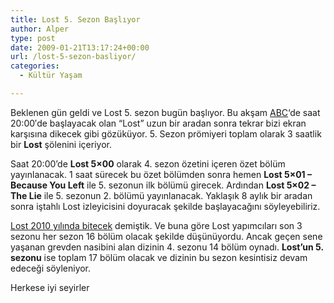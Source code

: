 ```yaml
---
title: Lost 5. Sezon Başlıyor
author: Alper
type: post
date: 2009-01-21T13:17:24+00:00
url: /lost-5-sezon-basliyor/
categories:
  - Kültür Yaşam

---
```

Beklenen gün geldi ve Lost 5. sezon bugün başlıyor. Bu akşam [ABC][1]&#8216;de saat 20:00′de başlayacak olan &#8220;Lost&#8221; uzun bir aradan sonra tekrar bizi ekran karşısına dikecek gibi gözüküyor. 5. Sezon prömiyeri toplam olarak 3 saatlik bir **Lost** şölenini içeriyor. <!--more-->

Saat 20:00&#8217;de **Lost 5&#215;00** olarak 4. sezon özetini içeren özet bölüm yayınlanacak. 1 saat sürecek bu özet bölümden sonra hemen **Lost 5&#215;01 &#8211; Because You Left** ile 5. sezonun ilk bölümü girecek. Ardından **Lost 5&#215;02 &#8211; The Lie** ile 5. sezonun 2. bölümü yayınlanacak. Yaklaşık 8 aylık bir aradan sonra iştahlı Lost izleyicisini doyuracak şekilde başlayacağını söyleyebiliriz.

[Lost 2010 yılında bitecek][2] demiştik. Ve buna göre Lost yapımcıları son 3 sezonu her sezon 16 bölüm olacak şekilde düşünüyordu. Ancak geçen sene yaşanan grevden nasibini alan dizinin 4. sezonu 14 bölüm oynadı. **Lost&#8217;un 5. sezonu** ise toplam 17 bölüm olacak ve dizinin bu sezon kesintisiz devam edeceği söyleniyor. 

Herkese iyi seyirler

 [1]: http://abc.go.com/
 [2]: https://www.murekkep.org/lost-2010-yilinda-bitecek-289